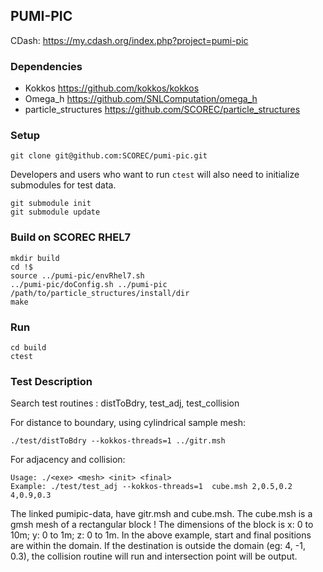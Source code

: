 ## PUMI-PIC

CDash: https://my.cdash.org/index.php?project=pumi-pic

### Dependencies

- Kokkos https://github.com/kokkos/kokkos
- Omega_h https://github.com/SNLComputation/omega_h
- particle_structures https://github.com/SCOREC/particle_structures

### Setup

```
git clone git@github.com:SCOREC/pumi-pic.git
```

Developers and users who want to run `ctest` will also need to initialize
submodules for test data.

```
git submodule init
git submodule update
```

### Build on SCOREC RHEL7

```
mkdir build
cd !$
source ../pumi-pic/envRhel7.sh
../pumi-pic/doConfig.sh ../pumi-pic /path/to/particle_structures/install/dir
make
```

### Run

```
cd build
ctest
```

### Test Description

Search test routines : distToBdry, test_adj, test_collision

For distance to boundary, using cylindrical sample mesh:

```
./test/distToBdry --kokkos-threads=1 ../gitr.msh
```

For adjacency and collision:

```
Usage: ./<exe> <mesh> <init> <final>
Example: ./test/test_adj --kokkos-threads=1  cube.msh 2,0.5,0.2  4,0.9,0.3
```

The linked pumipic-data, have gitr.msh and cube.msh. The cube.msh is a gmsh mesh of a rectangular block !
The dimensions of the block is x: 0 to 10m; y: 0 to 1m; z: 0 to 1m. In the above example, start and final positions are within the domain. If the destination is outside the domain (eg: 4, -1, 0.3), the collision routine will run and intersection point will be output. 
